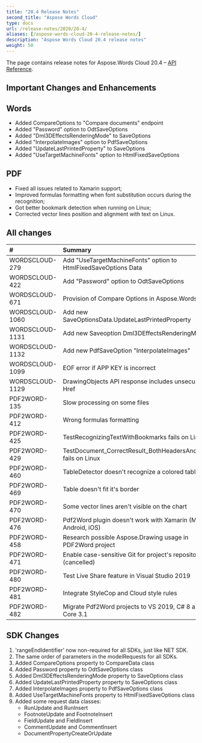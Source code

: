 ```yaml
---
title: "20.4 Release Notes"
second_title: "Aspose Words Cloud"
type: docs
url: /release-notes/2020/20-4/
aliases: [/aspose-words-cloud-20-4-release-notes/]
description: "Aspose Words Cloud 20.4 release notes"
weight: 50
---
```


The page contains release notes for Aspose.Words Cloud 20.4 – [API Reference](https://apireference.aspose.cloud/words/).

## Important Changes and Enhancements

## Words

- Added CompareOptions to "Compare documents" endpoint
- Added "Password" option to OdtSaveOptions
- Added "Dml3DEffectsRenderingMode" to SaveOptions
- Added "InterpolateImages" option to PdfSaveOptions
- Added "UpdateLastPrintedProperty" to SaveOptions
- Added "UseTargetMachineFonts" option to HtmlFixedSaveOptions

## PDF

- Fixed all issues related to Xamarin support;
- Improved formulas formatting when font substitution occurs during the recognition;
- Got better bookmark detection when running on Linux;
- Corrected vector lines position and alignment with text on Linux.

## All changes

|#|Summary|Category|
| :- | :- | :- |
|WORDSCLOUD-279|Add "UseTargetMachineFonts" option to HtmlFixedSaveOptions Data |Feature|
|WORDSCLOUD-422|Add "Password" option to OdtSaveOptions |Feature|
|WORDSCLOUD-671|Provision of Compare Options in Aspose.Words Cloud |Feature|
|WORDSCLOUD-1060|Add new SaveOptionsData.UpdateLastPrintedProperty |Feature|
|WORDSCLOUD-1131|Add new Saveoption Dml3DEffectsRenderingMode |Feature|
|WORDSCLOUD-1132|Add new PdfSaveOption "InterpolateImages" |Feature|
|WORDSCLOUD-1099|EOF error if APP KEY is incorrect |Bug|
|WORDSCLOUD-1129|DrawingObjects API response includes unsecured Href |Bug|
|PDF2WORD-135 |Slow processing on some files |Bug|
|PDF2WORD-412 |Wrong formulas formatting |Bug|
|PDF2WORD-425 |TestRecognizingTextWithBookmarks fails on Linux |Bug|
|PDF2WORD-429|TestDocument_CorrectResult_BothHeadersAndFooters fails on Linux|Bug|
|PDF2WORD-460|TableDetector doesn't recognize a colored table|Bug|
|PDF2WORD-469|Table doesn't fit it's border|Bug|
|PDF2WORD-470 |Some vector lines aren't visible on the chart|Bug|
|PDF2WORD-476 |Pdf2Word plugin doesn't work with Xamarin (Mac, Android, iOS) |Bug|
|PDF2WORD-458 |Research possible Aspose.Drawing usage in PDF2Word project |Task|
|PDF2WORD-471 |Enable case-sensitive Git for project's repository (cancelled) |Task|
|PDF2WORD-480 |Test Live Share feature in Visual Studio 2019 |Task|
|PDF2WORD-481|Integrate StyleCop and Cloud style rules|Task|
|PDF2WORD-482 |Migrate Pdf2Word projects to VS 2019, C# 8 and .NET Core 3.1 |Task|

## SDK Changes

1. 'rangeEndIdentifier' now non-required for all SDKs, just like NET SDK.
2. The same order of parameters in the modelRequests for all SDKs.
3. Added CompareOptions property to CompareData class
4. Added Password property to OdtSaveOptions class
5. Added Dml3DEffectsRenderingMode property to SaveOptions class
6. Added UpdateLastPrintedProperty property to SaveOptions class
7. Added InterpolateImages property to PdfSaveOptions class
8. Added UseTargetMachineFonts property to HtmlFixedSaveOptions class
9. Added some request data classes: 
   - RunUpdate and RunInsert
   - FootnoteUpdate and FootnoteInsert
   - FieldUpdate and FieldInsert
   - CommentUpdate and CommentInsert
   - DocumentPropertyCreateOrUpdate
